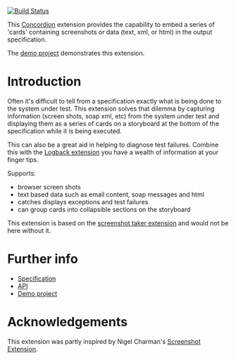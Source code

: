 [![Build Status](https://travis-ci.org/concordion/concordion-storyboard-extension.svg?branch=master)](https://travis-ci.org/concordion/concordion-storyboard-extension)

This [Concordion](http://www.concordion.org) extension provides the capability to embed a series of 'cards' containing screenshots or data (text, xml, or html) in the output specification.

The [demo project](http://github.com/concordion/concordion-storyboard-extension-demo) demonstrates this extension.

# Introduction

Often it's difficult to tell from a specification exactly what is being done to the system under test.  This extension solves that dilemma by capturing information (screen shots, soap xml, etc) from the system under test and displaying them as a series of cards on a storyboard at the bottom of the specification while it is being executed.

This can also be a great aid in helping to diagnose test failures.  Combine this with the [Logback extension](http://github.com/concordion/concordion-logback-extension) you have a wealth of information at your finger tips.


Supports:
* browser screen shots
* text based data such as email content, soap messages and html
* catches displays exceptions and test failures 
* can group cards into collapsible sections on the storyboard 

This extension is based on the [screenshot taker extension](http://github.com/concordion/concordion-screenshot-extension) and would not be here without it.

# Further info

* [Specification](http://concordion.github.io/concordion-storyboard-extension/spec/Storyboard.html)
* [API](http://concordion.github.io/concordion-storyboard-extension/api/index.html)
* [Demo project](http://github.com/concordion/concordion-storyboard-extension-demo)

# Acknowledgements

This extension was partly inspired by Nigel Charman's [Screenshot Extension](https://github.com/concordion/concordion-screenshot-extension).
